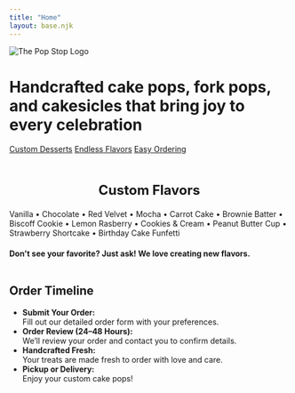 ```yaml
---
title: "Home"
layout: base.njk
---
```


<img src="/img/logo.jpg" alt="The Pop Stop Logo" class="hero-logo" />
<!-- <h1 style="text-align: center;"> The Pop Stop</h1> -->

<h1 class="ombre-title">Handcrafted cake pops, fork pops, and cakesicles that bring joy to every celebration</h1>

<div class="highlight-box">
  <a class="button beige" href="/order">Custom Desserts</a>
  <a class="button beige" href="/order">Endless Flavors</a>
  <a class="button beige" href="/order">Easy Ordering</a>
</div>

<br>
<h2 style="text-align: center; font-size: 24px; font-weight: bold;">Custom Flavors</h2>
<!-- <h2>Custom Flavors</h2> -->
<!-- ## Custom Flavors -->
<div class="flavor-box">
  <div style="margin-bottom: 20px;">Vanilla • Chocolate • Red Velvet • Mocha • Carrot Cake • Brownie Batter • Biscoff Cookie • Lemon Rasberry • Cookies & Cream • Peanut Butter Cup • Strawberry Shortcake • Birthday Cake Funfetti</div>
  <strong>Don't see your favorite? Just ask! We love creating new flavors.</strong>
</div>

<br>
<div class="timeline-box">
    <h2><span class="timeline-title"><i data-lucide="clock"></i> Order Timeline</span></h2>
    <ul class="timeline-list">
    <li class="dot dot-pink"><strong>Submit Your Order:</strong> <br>Fill out our detailed order form with your preferences.</li>
    <li class="dot dot-yellow"><strong>Order Review (24–48 Hours):</strong> <br>We’ll review your order and contact you to confirm details.</li>
    <li class="dot dot-green"><strong>Handcrafted Fresh:</strong> <br>Your treats are made fresh to order with love and care.</li>
    <li class="dot dot-blue"><strong>Pickup or Delivery:</strong> <br>Enjoy your custom cake pops!</li>
    </ul>
</div>

<script>
  document.addEventListener("DOMContentLoaded", () => {
    lucide.createIcons();
  });
</script>
